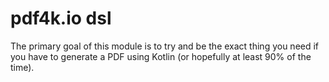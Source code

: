 # pdf4k.io dsl

The primary goal of this module is to try and be the exact thing you need if you have to generate a PDF
using Kotlin (or hopefully at least 90% of the time).

